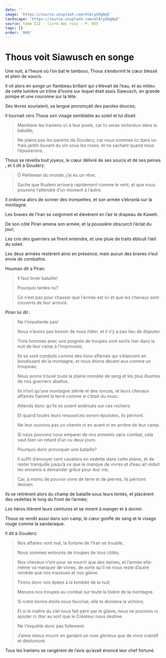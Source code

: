```yaml
---
date: ''
image: 'https://source.unsplash.com/mlAryG9gNyE'
landscape: 'https://source.unsplash.com/mlAryG9gNyE'
source: tome III - livre des rois - P. 055
tags: []
order: '049'
---
```


# Thous voit Siawusch en songe

Une nuit, à l’heure où l’on bat le tambour, Thous s’endormit le cœur blessé et plein de soucis.

Il vit alors en songe un flambeau brillant qui s’élevait de l’eau, et au milieu de cette lumière un trône d’ivoire sur lequel était assis Siawusch, en grande pompe et une couronne sur la tête.

Ses lèvres souriaient, sa langue prononçait des paroles douces;

Il tournait vers Thous son visage semblable au soleil et lui disait:

> Maintiens les Iraniens ici à leur poste, car tu seras victorieux dans la bataille;
>
> Ne plains pas les parents de Gouderz, car nous sommes ici dans un frais jardin buvant du vin sous les roses, et ne sachant quand nous l’épuiserons.

Thous se réveilla tout joyeux, le cœur délivré de ses soucis et de ses peines , et il dit à Gouderz:

> Ô Pehlewan du monde, j’ai eu un rêve;
>
> Sache que Rustem arrivera rapidement comme le vent, et que nous pouvons l’attendre d’un moment à l’autre.

Il ordonna alors de sonner des trompettes, et son armée s’ébranla sur la montagne.

Les braves de l’Iran se ceignirent et élevèrent en l’air le drapeau de Kaweh.

De son côté Piran amena son armée, et la poussière obscurcit l’éclat du jour;

Les cris des guerriers se firent entendre, et une pluie de traits éblouit l’œil du soleil.

Les deux armées restèrent ainsi en présence, mais aucun des braves n’eut envie de combattre.

Houman dit a Piran:

> Il faut livrer bataille!
>
> Pourquoi tardes-tu?
>
> Ce n’est pas pour chasser que l’armée est ici et que les chevaux sont couverts de leur armure.

Piran lui dit :

> Ne t’impatiente pas!
>
> Nous n’avons pas besoin de nous hâter, et il n’y a pas lieu de disputer.
>
> Trois hommes avec une poignée de troupes sont sortis hier dans la nuit de leur camp à l’improviste;
>
> Ils se sont conduits comme des lions affamés qui s’élancent en bondissant de la montagne, et nous étions devant eux comme un troupeau;
>
> Nous avons trouvé toute la plaine inondée de sang et les plus illustres de nos guerriers abattus.
>
> Ils n’ont qu’une montagne stérile et des ronces, et leurs chevaux affamés flairent la terre comme si c’était du musc.
>
> Attends donc qu’ils se soient exténués sur ces rochers;
>
> Et quand toutes leurs ressources seront épuisées, ils périront.
>
> Ne leur ouvrons pas un chemin ni en avant ni en arrière de leur camp.
>
> Si nous pouvons nous emparer de nos ennemis sans combat, cela vaut bien un retard d’un ou deux jours.
>
> Pourquoi donc provoquer une bataille?
>
> Il suffit d’envoyer cent cavaliers en vedette dans cette plaine, et de rester tranquille jusqu’à ce que le manque de vivres et d’eau ait réduit les ennemis à demander grâce pour leur vie;
>
> Car, à moins de pouvoir vivre de terre et de pierres, ils périront demain.

Ils se retirèrent alors du champ de bataille sous leurs tentes, et placèrent des vedettes le long du front de l’armée;

Les héros ôtèrent leurs ceintures et se mirent à manger et à dormir.

Thous se rendit aussi dans son camp, le cœur gonflé de sang et le visage rouge comme la sandaraque.

Il dit à Gouderz:

> Nos affaires vont mal, la fortune de l’Iran se trouble;
>
> Nous sommes entourés de troupes de tous côtés;
>
> Nos chevaux n’ont pour se nourrir que des épines, et l’armée elle-même va manquer de vivres, de sorte qu’il ne nous reste d’autre remède que nos massues et nos glaive.
>
> Tirons donc nos épées à la tombée de la nuit;
>
> Menons nos troupes au combat sur toute la lisière de la montagne.
>
> Si notre bonne étoile nous favorise, elle te donnera la victoire;
>
> Et si le maître du ciel nous fait périr par le glaive, nous ne pouvons ni ajouter ni ôter au sort que le Créateur nous destine.
>
> Ne t’inquiète donc pas follement.
>
> J’aime mieux mourir en gardant un nom glorieux que de vivre craintif et déshonoré.

Tous les Iraniens se rangèrent de l’avis qu’avait énoncé leur chef fortuné.
